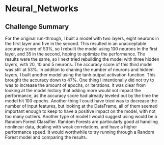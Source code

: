 # Neural_Networks

## Challenge Summary

For the original run-through, I built a model with two layers, eight neurons in the first layer and five in the second. This resulted in an unacceptable accuracy score of 53%, so I rebuilt the model using 100 neurons in the first layer, and 35 in the second, hoping to optimize the performance. The results were the same, so I next tried rebuilding the model with three hidden layers, with 20, 10 and 5 neurons. The accuracy score of this third model was still at 53%. In additon to chaning the number of neurons and hidden layers, I built another model using the tanh output activation function. This brought the accuracy down to 47%. One thing I intentionally did not try to was to increase the amount of epochs, or iterations. It was clear from looking at the model history that adding more would not impact the performance, as the accuracy score had already leveled out by the time the model hit 100 epochs. Another thing I could have tried was to decrease the number of input features, but looking at the DataFrame, all of them seemed important enough to keep to have a positive impact on the model, with not too many outliers. Another type of model I would suggest using would be a Random Forest Classifier. Random Forests are particularly good at handling nonlinear data, dealing with weak correlations, and have a higher performance speed. It would worthwhile to try running through a Random Forest model and comparing the results.
